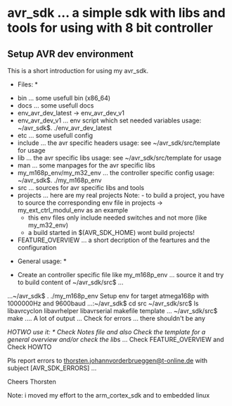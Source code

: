 avr_sdk ... a simple sdk with libs and tools for using with 8 bit controller
==========================

Setup AVR dev environment
--------------------------

This is a short introduction for using my avr_sdk.

* Files: *
- bin ... some usefull bin (x86_64)
- docs ... some usefull docs
- env_avr_dev_latest -> env_avr_dev_v1
- env_avr_dev_v1 ... env script which set needed variables 
  usage: ~/avr_sdk$. ./env_avr_dev_latest
- etc ... some usefull config
- include ... the avr specific headers
  usage: see ~/avr_sdk/src/template for usage
- lib ... the avr specific libs 
   usage: see ~/avr_sdk/src/template for usage
- man ... some manpages for the avr specific libs
- my_m168p_env/my_m32_env ... the controller specific config 
   usage: ~/avr_sdk$. ./my_m168p_env
- src ... sources for avr specific libs and tools
- projects ... here are my real projects
  Note: - to build a project, you have to source the corresponding env file in
          projects -> my_ext_ctrl_modul_env as an example
	- this env files only include needed switches and not more (like my_m32_env)
	- a build started in $(AVR_SDK_HOME) wont build projects!
- FEATURE_OVERVIEW ... a short decription of the feartures and the configuration

* General usage: *
- Create an controller specific file like my_m168p_env ... source it and try to build content
of ~/avr_sdk/src$ ... 

...~/avr_sdk$ . ./my_m168p_env 
Setup env for target atmega168p with 1000000Hz and 9600baud
...:~/avr_sdk$ cd src
~/avr_sdk/src$ ls
libavrcyclon  libavrhelper  libavrserial  makefile  template ...
~/avr_sdk/src$ make
.... A lot of output ...
Check for errors ... there shouldn't be any 

*HOTWO use it: *
Check Notes file and also
Check the template for a general overview and/or check the lib*s ...
Check FEATURE_OVERVIEW and 
Check HOWTO


Pls report errors to thorsten.johannvorderbrueggen@t-online.de with subject [AVR_SDK_ERRORS] ...

 Cheers
  Thorsten


Note: i moved my effort to the arm_cortex_sdk and to embedded linux 

